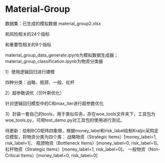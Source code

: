 # Material-Group 

数据集：已生成的模拟数据 material_group2.xlsx

和风险相关的24个指标

和重要性相关的9个指标

material_group_data_generate.ipynb为模拟数据生成器；
material_group_classification.ipynb为物资分类器

1）使用逻辑回归进行建模

四种分类：战略、瓶颈、一般、杠杆

2）超参数调优（贝叶斯优化）

针对逻辑回归模型中的C和max_iter进行超参数优化

3）封装一套自己的tools，用于类似任务，存在woe_tools文件夹下，工具包为woe_tools.py，可用test_demo.py对工具包的使用进行测试。

待更新：绘制BCG矩阵四象限，根据money_label和risk_label绘制Kraljic采购定位模型，将物资分类为四个类：
战略物资（Strategic Items）[money_label=1, risk_label=1]、
瓶颈物资（Bottleneck Items）[money_label=0, risk_label=1]、
杠杆物资（Strategic Items）[money_label=1, risk_label=0]、
一般物资（Non-Critical Items）[money_label=0, risk_label=0]
